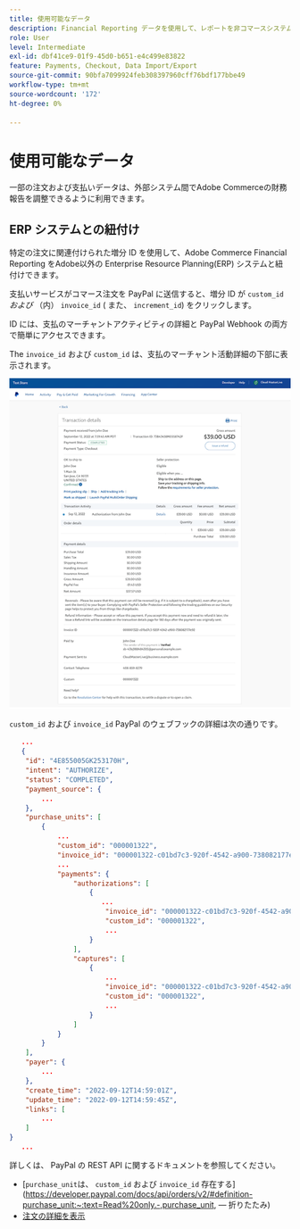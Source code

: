 ```yaml
---
title: 使用可能なデータ
description: Financial Reporting データを使用して、レポートを非コマースシステムと紐付けします。
role: User
level: Intermediate
exl-id: dbf41ce9-01f9-45d0-b651-e4c499e83822
feature: Payments, Checkout, Data Import/Export
source-git-commit: 90bfa7099924feb308397960cff76bdf177bbe49
workflow-type: tm+mt
source-wordcount: '172'
ht-degree: 0%

---
```


# 使用可能なデータ

一部の注文および支払いデータは、外部システム間でAdobe Commerceの財務報告を調整できるように利用できます。

## ERP システムとの紐付け

特定の注文に関連付けられた増分 ID を使用して、Adobe Commerce Financial Reporting をAdobe以外の Enterprise Resource Planning(ERP) システムと紐付けできます。

支払いサービスがコマース注文を PayPal に送信すると、増分 ID が `custom_id` _および_ （内） `invoice_id` ( また、 `increment_id`) をクリックします。

ID には、支払のマーチャントアクティビティの詳細と PayPal Webhook の両方で簡単にアクセスできます。

The `invoice_id` および `custom_id` は、支払のマーチャント活動詳細の下部に表示されます。

![`custom_id` マーチャント活動の詳細](assets/merchant-activity-ids.png)

`custom_id` および `invoice_id` PayPal のウェブフックの詳細は次の通りです。

```json
   ...
   {
    "id": "4E855005GK253170H",
    "intent": "AUTHORIZE",
    "status": "COMPLETED",
    "payment_source": {
        ...
    },
    "purchase_units": [
        {
            ...
            "custom_id": "000001322",
            "invoice_id": "000001322-c01bd7c3-920f-4542-a900-738082177e92",
            ...
            "payments": {
                "authorizations": [
                    {
                       ...
                        "invoice_id": "000001322-c01bd7c3-920f-4542-a900-738082177e92",
                        "custom_id": "000001322",
                        ...
                    }
                ],
                "captures": [
                    {
                        ...
                        "invoice_id": "000001322-c01bd7c3-920f-4542-a900-738082177e92",
                        "custom_id": "000001322",
                        ...
                    }
                ]
            }
        }
    ],
    "payer": {
        ...
    },
    "create_time": "2022-09-12T14:59:01Z",
    "update_time": "2022-09-12T14:59:45Z",
    "links": [
        ...
    ]
}
   ...
```

詳しくは、 PayPal の REST API に関するドキュメントを参照してください。

* [`purchase_unit`は、 `custom_id` および `invoice_id` 存在する](https://developer.paypal.com/docs/api/orders/v2/#definition-purchase_unit:~:text=Read%20only.-,purchase_unit, — 折りたたみ)
* [注文の詳細を表示](https://developer.paypal.com/docs/api/orders/v2/#orders_get)
